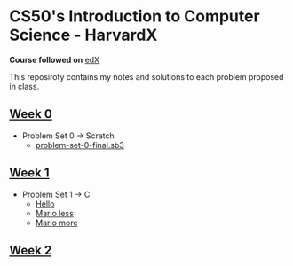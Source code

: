 # CS50's Introduction to Computer Science - HarvardX

**Course followed on** [edX](https://www.edx.org/course/cs50s-introduction-to-computer-science)

This reposiroty contains my notes and solutions to each problem proposed in class.

 ## [Week 0](https://cs50.harvard.edu/x/2020/weeks/0/)
 * Problem Set 0 → Scratch
    * [problem-set-0-final.sb3](./pset0/problem-set-0-final.sb3)
 
 ## [Week 1](https://cs50.harvard.edu/x/2020/weeks/1/)
 * Problem Set 1 → C
    * [Hello](./pset1/hello/)
    * [Mario less](./pset1/mario/less)
    * [Mario more]()
 
 ## [Week 2](https://cs50.harvard.edu/x/2020/weeks/2/)
